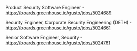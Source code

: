 Product Security Software Engineer - https://boards.greenhouse.io/gusto/jobs/5024689

Security Engineer, Corporate Security Engineering (DETH) - https://boards.greenhouse.io/gusto/jobs/5024661

Senior Software Engineer, Security - https://boards.greenhouse.io/gusto/jobs/5024761

